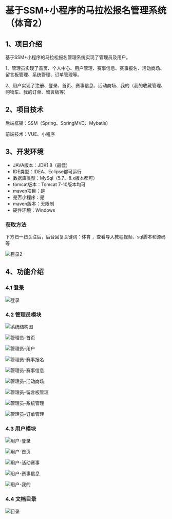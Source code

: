 # 基于SSM+小程序的马拉松报名管理系统（体育2）



## 1、项目介绍

基于SSM+小程序的马拉松报名管理系统实现了管理员及用户。

1、管理员实现了首页、个人中心、用户管理、赛事信息、赛事报名、活动商场、留言板管理、系统管理、订单管理等。

2、用户实现了注册、登录、首页、赛事信息、活动商场、我的（我的收藏管理、购物车、我的订单、留言板等）

## 2、项目技术

后端框架：SSM（Spring、SpringMVC、Mybatis）

前端技术：VUE、小程序

## 3、开发环境

- JAVA版本：JDK1.8（最佳）
- IDE类型：IDEA、Eclipse都可运行
- 数据库类型：MySql（5.7、8.x版本都可） 
- tomcat版本：Tomcat 7-10版本均可
- maven项目：是
- 是否小程序：是
- maven版本：无限制
- 硬件环境：Windows
###  获取方法

下方扫一扫关注后，后台回复关键词：体育 ，查看导入教程视频、sql脚本和源码等

![目录2](https://www.codemarket.fun/202407032155305.png)

## 4、功能介绍

### 4.1 登录

![登录](https://www.codemarket.fun/202407281648962.png)

### 4.2 管理员模块

![系统结构图](https://www.codemarket.fun/202407281648400.png)

![管理员-首页](https://www.codemarket.fun/202407281648360.png)

![管理员-用户](https://www.codemarket.fun/202407281648391.png)

![管理员-赛事报名](https://www.codemarket.fun/202407281648346.png)

![管理员-赛事信息](https://www.codemarket.fun/202407281648363.png)

![管理员-活动商场](https://www.codemarket.fun/202407281648977.png)

![管理员-留言板管理](https://www.codemarket.fun/202407281648055.png)

![管理员-系统管理](https://www.codemarket.fun/202407281648377.png)

![管理员-订单管理](https://www.codemarket.fun/202407281648904.png)

### 4.3 用户模块

![用户-登录](https://www.codemarket.fun/202407281648967.png)

![用户-首页](https://www.codemarket.fun/202407281648985.png)

![用户-活动赛事](https://www.codemarket.fun/202407281648972.png)

![用户-赛事信息](https://www.codemarket.fun/202407281648999.png)

![用户-我的](https://www.codemarket.fun/202407281648998.png)

### 4.4 文档目录

![目录](https://www.codemarket.fun/202407281648783.png)
